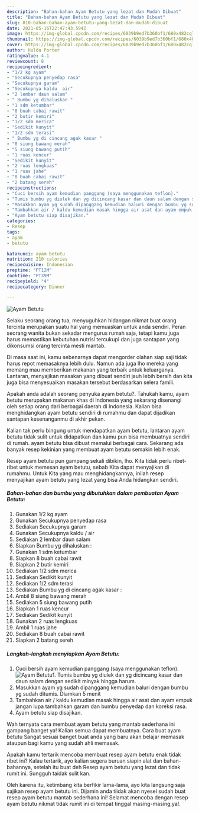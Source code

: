 ```yaml
---
description: "Bahan-bahan Ayam Betutu yang lezat dan Mudah Dibuat"
title: "Bahan-bahan Ayam Betutu yang lezat dan Mudah Dibuat"
slug: 810-bahan-bahan-ayam-betutu-yang-lezat-dan-mudah-dibuat
date: 2021-05-16T22:47:43.594Z
image: https://img-global.cpcdn.com/recipes/6039b9ed7b360bf1/680x482cq70/ayam-betutu-foto-resep-utama.jpg
thumbnail: https://img-global.cpcdn.com/recipes/6039b9ed7b360bf1/680x482cq70/ayam-betutu-foto-resep-utama.jpg
cover: https://img-global.cpcdn.com/recipes/6039b9ed7b360bf1/680x482cq70/ayam-betutu-foto-resep-utama.jpg
author: Hulda Porter
ratingvalue: 4.1
reviewcount: 8
recipeingredient:
- "1/2 kg ayam"
- "Secukupnya penyedap rasa"
- "Secukupnya garam"
- "Secukupnya kaldu  air"
- "2 lembar daun salam"
- " Bumbu yg dihaluskan "
- "1 sdm ketumbar"
- "8 buah cabai rawit"
- "2 butir kemiri"
- "1/2 sdm merica"
- "Sedikit kunyit"
- "1/2 sdm terasi"
- " Bumbu yg di cincang agak kasar "
- "8 siung bawang merah"
- "5 siung bawang putih"
- "1 ruas kencur"
- "Sedikit kunyit"
- "2 ruas lengkuas"
- "1 ruas jahe"
- "8 buah cabai rawit"
- "2 batang sereh"
recipeinstructions:
- "Cuci bersih ayam kemudian panggang (saya menggunakan teflon)."
- "Tumis bumbu yg diulek dan yg dicincang kasar dan daun salam dengan sedikit minyak hingga harum."
- "Masukkan ayam yg sudah dipanggang kemudian baluri dengan bumbu yg sudah ditumis. Diamkan 5 menit"
- "Tambahkan air / kaldu kemudian masak hingga air asat dan ayam empuk jangan lupa tambahkan garam dan bumbu penyedap dan koreksi rasa."
- "Ayam betutu siap disajikan."
categories:
- Resep
tags:
- ayam
- betutu

katakunci: ayam betutu 
nutrition: 210 calories
recipecuisine: Indonesian
preptime: "PT12M"
cooktime: "PT39M"
recipeyield: "4"
recipecategory: Dinner

---
```



![Ayam Betutu](https://img-global.cpcdn.com/recipes/6039b9ed7b360bf1/680x482cq70/ayam-betutu-foto-resep-utama.jpg)

Selaku seorang orang tua, menyuguhkan hidangan nikmat buat orang tercinta merupakan suatu hal yang memuaskan untuk anda sendiri. Peran seorang  wanita bukan sekadar mengurus rumah saja, tetapi kamu juga harus memastikan kebutuhan nutrisi tercukupi dan juga santapan yang dikonsumsi orang tercinta mesti mantab.

Di masa  saat ini, kamu sebenarnya dapat mengorder olahan siap saji tidak harus repot memasaknya lebih dulu. Namun ada juga lho mereka yang memang mau memberikan makanan yang terbaik untuk keluarganya. Lantaran, menyajikan masakan yang dibuat sendiri jauh lebih bersih dan kita juga bisa menyesuaikan masakan tersebut berdasarkan selera famili. 



Apakah anda adalah seorang penyuka ayam betutu?. Tahukah kamu, ayam betutu merupakan makanan khas di Indonesia yang sekarang disenangi oleh setiap orang dari berbagai daerah di Indonesia. Kalian bisa menghidangkan ayam betutu sendiri di rumahmu dan dapat dijadikan santapan kesenanganmu di akhir pekan.

Kalian tak perlu bingung untuk mendapatkan ayam betutu, lantaran ayam betutu tidak sulit untuk didapatkan dan kamu pun bisa membuatnya sendiri di rumah. ayam betutu bisa dibuat memalui berbagai cara. Sekarang ada banyak resep kekinian yang membuat ayam betutu semakin lebih enak.

Resep ayam betutu pun gampang sekali dibikin, lho. Kita tidak perlu ribet-ribet untuk memesan ayam betutu, sebab Kita dapat menyajikan di rumahmu. Untuk Kita yang mau menghidangkannya, inilah resep menyajikan ayam betutu yang lezat yang bisa Anda hidangkan sendiri.

<!--inarticleads1-->

##### Bahan-bahan dan bumbu yang dibutuhkan dalam pembuatan Ayam Betutu:

1. Gunakan 1/2 kg ayam
1. Gunakan Secukupnya penyedap rasa
1. Sediakan Secukupnya garam
1. Gunakan Secukupnya kaldu / air
1. Sediakan 2 lembar daun salam
1. Siapkan  Bumbu yg dihaluskan :
1. Gunakan 1 sdm ketumbar
1. Siapkan 8 buah cabai rawit
1. Siapkan 2 butir kemiri
1. Sediakan 1/2 sdm merica
1. Sediakan Sedikit kunyit
1. Sediakan 1/2 sdm terasi
1. Sediakan  Bumbu yg di cincang agak kasar :
1. Ambil 8 siung bawang merah
1. Sediakan 5 siung bawang putih
1. Siapkan 1 ruas kencur
1. Sediakan Sedikit kunyit
1. Gunakan 2 ruas lengkuas
1. Ambil 1 ruas jahe
1. Sediakan 8 buah cabai rawit
1. Siapkan 2 batang sereh




<!--inarticleads2-->

##### Langkah-langkah menyiapkan Ayam Betutu:

1. Cuci bersih ayam kemudian panggang (saya menggunakan teflon).
<img src="https://img-global.cpcdn.com/steps/ec2776b359d8cf1c/160x128cq70/ayam-betutu-langkah-memasak-1-foto.jpg" alt="Ayam Betutu">1. Tumis bumbu yg diulek dan yg dicincang kasar dan daun salam dengan sedikit minyak hingga harum.
1. Masukkan ayam yg sudah dipanggang kemudian baluri dengan bumbu yg sudah ditumis. Diamkan 5 menit
1. Tambahkan air / kaldu kemudian masak hingga air asat dan ayam empuk jangan lupa tambahkan garam dan bumbu penyedap dan koreksi rasa.
1. Ayam betutu siap disajikan.




Wah ternyata cara membuat ayam betutu yang mantab sederhana ini gampang banget ya! Kalian semua dapat membuatnya. Cara buat ayam betutu Sangat sesuai banget buat anda yang baru akan belajar memasak ataupun bagi kamu yang sudah ahli memasak.

Apakah kamu tertarik mencoba membuat resep ayam betutu enak tidak ribet ini? Kalau tertarik, ayo kalian segera buruan siapin alat dan bahan-bahannya, setelah itu buat deh Resep ayam betutu yang lezat dan tidak rumit ini. Sungguh taidak sulit kan. 

Oleh karena itu, ketimbang kita berfikir lama-lama, ayo kita langsung saja sajikan resep ayam betutu ini. Dijamin anda tiidak akan nyesel sudah buat resep ayam betutu mantab sederhana ini! Selamat mencoba dengan resep ayam betutu nikmat tidak rumit ini di tempat tinggal masing-masing,ya!.

